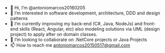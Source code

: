 - 👋 Hi, I’m @antoniomarcos20160205
- 👀 I’m interested in software development, architecture, DDD and design patterns
- 🌱 I’m currently improving my back-end (C#, Java, NodeJs) and front-end skills (React, Angular, etc) also modeling solutions via UML (design project) to apply after on domain classes.
- 💞️ I’m looking to collaborate on .NetCore projects or Java Projects
- 📫 How to reach me antoniomarcos20150517@gmail.com

<!---
antoniomarcos20160205/antoniomarcos20160205 is a ✨ special ✨ repository because its `README.md` (this file) appears on your GitHub profile.
You can click the Preview link to take a look at your changes.
--->
